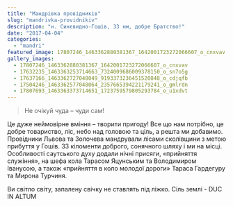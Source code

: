 ```yaml
---
title: "Мандрівка провідників"
slug: "mandrivka-providnikiv"
description: "н. Синєвидно-Гошів, 33 км, добре Братство!"
date: "2017-04-04"
categories:
  - "mandri"
featured_image: 17807246_1463362880381367_1642001723272066607_o_cnxvav
gallery_images:
  - 17807246_1463362880381367_1642001723272066607_o_cnxvav
  - 17632235_1463363253714663_7324009686009378150_o_sn7o5g
  - 17637166_1463362727048049_9193373236451520848_o_cdjqfb
  - 17504246_1463362577048064_2357665394221179241_o_gmlrdn
  - 17807693_1463363373714651_1723759579805293784_o_u1xdvt
---
```


<blockquote>
Не очікуй чуда – чуди сам!
</blockquote>

Це дуже неймовірне вміння – творити пригоду! Все що нам потрібно, це добре товариство, ліс, небо над головою та ціль, а решта ми добавимо. Провідники Львова та Золочева мандрували лісами сколівщини з метою прибуття у Гошів. 33 кіломенти доброго, сонячного шляху і ми на місці. Особливості саутського духу додали нічні присяги, «прийняття служіння», на шефа кола Тарасом Яцунським та Володимиром Іванусою, а також «прийняття в коло молодої дороги» Тараса Гардегуру та Мирона Турчиня.

Ви світло світу, запалену свічку не ставлять під ліжко. Сіль землі - DUC IN ALTUM
